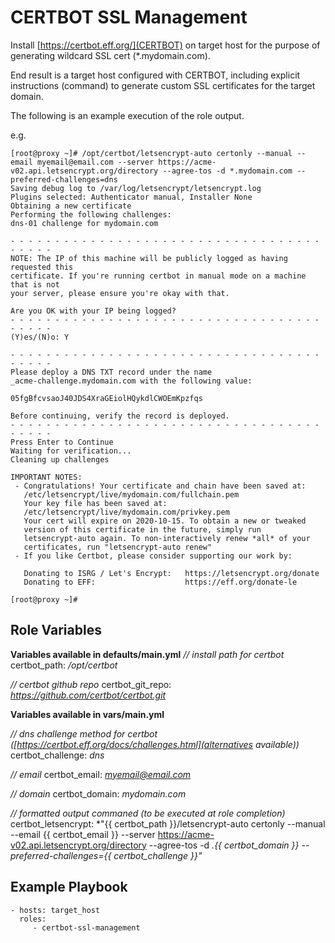 CERTBOT SSL Management
=========

Install [https://certbot.eff.org/](CERTBOT) on target host for the purpose of generating wildcard SSL cert (*.mydomain.com).

End result is a target host configured with CERTBOT, including explicit instructions (command) to generate custom SSL certificates for the target domain.

The following is an example execution of the role output.

e.g.

```
[root@proxy ~]# /opt/certbot/letsencrypt-auto certonly --manual --email myemail@email.com --server https://acme-v02.api.letsencrypt.org/directory --agree-tos -d *.mydomain.com --preferred-challenges=dns
Saving debug log to /var/log/letsencrypt/letsencrypt.log
Plugins selected: Authenticator manual, Installer None
Obtaining a new certificate
Performing the following challenges:
dns-01 challenge for mydomain.com

- - - - - - - - - - - - - - - - - - - - - - - - - - - - - - - - - - - - - - - -
NOTE: The IP of this machine will be publicly logged as having requested this
certificate. If you're running certbot in manual mode on a machine that is not
your server, please ensure you're okay with that.

Are you OK with your IP being logged?
- - - - - - - - - - - - - - - - - - - - - - - - - - - - - - - - - - - - - - - -
(Y)es/(N)o: Y

- - - - - - - - - - - - - - - - - - - - - - - - - - - - - - - - - - - - - - - -
Please deploy a DNS TXT record under the name
_acme-challenge.mydomain.com with the following value:

05fgBfcvsaoJ40JDS4XraGEiolHQykdlCWOEmKpzfqs

Before continuing, verify the record is deployed.
- - - - - - - - - - - - - - - - - - - - - - - - - - - - - - - - - - - - - - - -
Press Enter to Continue
Waiting for verification...
Cleaning up challenges

IMPORTANT NOTES:
 - Congratulations! Your certificate and chain have been saved at:
   /etc/letsencrypt/live/mydomain.com/fullchain.pem
   Your key file has been saved at:
   /etc/letsencrypt/live/mydomain.com/privkey.pem
   Your cert will expire on 2020-10-15. To obtain a new or tweaked
   version of this certificate in the future, simply run
   letsencrypt-auto again. To non-interactively renew *all* of your
   certificates, run "letsencrypt-auto renew"
 - If you like Certbot, please consider supporting our work by:

   Donating to ISRG / Let's Encrypt:   https://letsencrypt.org/donate
   Donating to EFF:                    https://eff.org/donate-le

[root@proxy ~]# 
```

Role Variables
--------------

**Variables available in defaults/main.yml**
*// install path for certbot*
certbot_path: */opt/certbot* 

*// certbot github repo*
certbot_git_repo: *https://github.com/certbot/certbot.git* 

**Variables available in vars/main.yml** 

*// dns challenge method for certbot ([https://certbot.eff.org/docs/challenges.html](alternatives available))*
certbot_challenge: *dns* 

*// email*
certbot_email: *myemail@email.com*

*// domain*
certbot_domain: *mydomain.com* 

*// formatted output commaned (to be executed at role completion)*
certbot_letsencrypt: *"{{ certbot_path }}/letsencrypt-auto certonly --manual --email {{ certbot_email }} --server https://acme-v02.api.letsencrypt.org/directory --agree-tos -d *.{{ certbot_domain }} --preferred-challenges={{ certbot_challenge }}"* 

Example Playbook
----------------

    - hosts: target_host
      roles:
         - certbot-ssl-management
